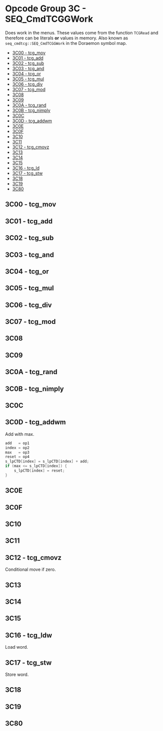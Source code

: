 # Opcode Group 3C - SEQ_CmdTCGGWork

Does work in the menus. These values come from the function `TCGRead` and therefore can be literals
**or** values in memory. Also known as `seq_cmdtcg::SEQ_CmdTCGGWork` in the Doraemon symbol map.

- [3C00 - tcg_mov](#3C00---tcg_mov)
- [3C01 - tcg_add](#3C01---tcg_add)
- [3C02 - tcg_sub](#3C02---tcg_sub)
- [3C03 - tcg_and](#3C03---tcg_and)
- [3C04 - tcg_or](#3C04---tcg_or)
- [3C05 - tcg_mul](#3C05---tcg_mul)
- [3C06 - tcg_div](#3C06---tcg_div)
- [3C07 - tcg_mod](#3C07---tcg_mod)
- [3C08](#3C08)
- [3C09](#3C09)
- [3C0A - tcg_rand](#3C0A---tcg_rand)
- [3C0B - tcg_nimply](#3C0B---tcg_nimply)
- [3C0C](#3C0C)
- [3C0D - tcg_addwm](#3C0D---tcg_addwm)
- [3C0E](#3C0E)
- [3C0F](#3C0F)
- [3C10](#3C10)
- [3C11](#3C11)
- [3C12 - tcg_cmovz](#3C12---tcg_cmovz)
- [3C13](#3C13)
- [3C14](#3C14)
- [3C15](#3C15)
- [3C16 - tcg_ld](#3C16---tcg_ld)
- [3C17 - tcg_stw](#3C17---tcg_stw)
- [3C18](#3C18)
- [3C19](#3C19)
- [3C80](#3C80)

## 3C00 - tcg_mov

## 3C01 - tcg_add

## 3C02 - tcg_sub

## 3C03 - tcg_and

## 3C04 - tcg_or

## 3C05 - tcg_mul

## 3C06 - tcg_div

## 3C07 - tcg_mod

## 3C08

## 3C09

## 3C0A - tcg_rand

## 3C0B - tcg_nimply

## 3C0C

## 3C0D - tcg_addwm

Add with max.

```c
add   = op1
index = op2
max   = op3
reset = op4
s_lpCTD[index] = s_lpCTD[index] + add;
if (max <= s_lpCTD[index]) {
    s_lpCTD[index] = reset;
}
```

## 3C0E

## 3C0F

## 3C10

## 3C11

## 3C12 - tcg_cmovz

Conditional move if zero.

## 3C13

## 3C14

## 3C15

## 3C16 - tcg_ldw

Load word.

## 3C17 - tcg_stw

Store word.

## 3C18

## 3C19

## 3C80
